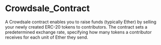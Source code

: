 # Crowdsale_Contract
A Crowdsale contract enables you to raise funds (typically Ether) by selling your newly created ERC-20 tokens to contributors. The contract sets a predetermined exchange rate, specifying how many tokens a contributor receives for each unit of Ether they send.
